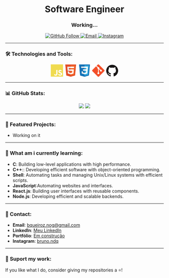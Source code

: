 <h1 align="center">Software Engineer</h1>
<h3 align="center">Working...</h3>

<p align="center">
  <a href="https://github.com/Bruno-nog">
    <img src="https://img.shields.io/github/followers/Bruno-nog?label=Follow&style=social" alt="GitHub Follow" />
  </a>
  <a href="bqueiroz.nog@gmail.com">
    <img src="https://img.shields.io/badge/bqueiroz@gmail.com-red?style=flat&logo=gmail" alt="Email" />
  </a>
  <a href="https://www.instagram.com/bruno.ndq/">
    <img src="https://img.shields.io/badge/Instagram-bruno.ndq-E4405F?style=flat&logo=instagram&logoColor=white" alt="Instagram" />
  </a>
</p>

---

### 🛠️ Technologies and Tools:

<p align="center">
  <img src="https://raw.githubusercontent.com/devicons/devicon/master/icons/javascript/javascript-plain.svg" alt="JavaScript" width="40" height="40"/>
  <img src="https://raw.githubusercontent.com/devicons/devicon/master/icons/html5/html5-original.svg" alt="HTML" width="40" height="40"/>
  <img src="https://raw.githubusercontent.com/devicons/devicon/master/icons/css3/css3-original.svg" alt="CSS" width="40" height="40"/>
  <img src="https://raw.githubusercontent.com/devicons/devicon/master/icons/git/git-original.svg" alt="Git" width="40" height="40"/>
  <img src="https://raw.githubusercontent.com/devicons/devicon/master/icons/github/github-original.svg" alt="GitHub" width="40" height="40"/>
</p>

---

### 📊 GitHub Stats:
<p align="center">
  <img height="180em" src="https://github-readme-stats.vercel.app/api?username=Bruno-nog&show_icons=true&theme=dark&include_all_commits=true&count_private=true&token=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"/>
  <img height="180em" src="https://github-readme-stats.vercel.app/api/top-langs/?username=Bruno-nog&layout=compact&langs_count=6&theme=dark&token=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"/>
</p>

---

### 🚀 Featured Projects:

- Working on it

---

### 🌱 What am i currently learning:

- **C**: Building low-level applications with high performance.
- **C++**:: Developing efficient software with object-oriented programming.
- **Shell**: Automating tasks and managing Unix/Linux systems with efficient scripts.
- **JavaScript**:Automating websites and interfaces.
- **React.js**: Building user interfaces with reusable components.
- **Node.js**: Developing efficient and scalable backends.

---

### 💬 Contact:

- **Email**: [bqueiroz.nog@gmail.com](bqueiroz.nog@gmail.com)
- **LinkedIn**: [Meu LinkedIn](https://www.linkedin.com/in/bruno-nogueira-de-queiroz-a9667a2a6/)
- **Portfólio**: [Em construção]()
- **Instagram**: [bruno.ndq](https://www.instagram.com/bruno.ndq/)

---

### 💖 Suport my work:

If you like what I do, consider giving my repositories a ⭐️!

